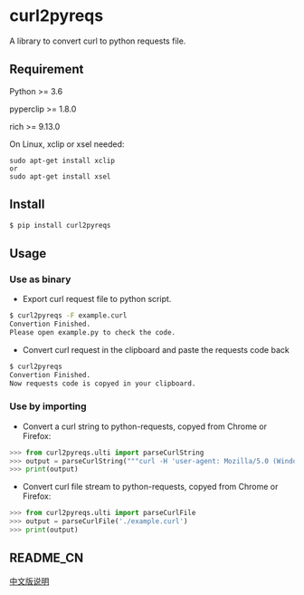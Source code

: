 # curl2pyreqs

A library to convert curl to python requests file.

## Requirement

Python >= 3.6

pyperclip >= 1.8.0

rich >= 9.13.0

On Linux, xclip or xsel needed:

```Shell
sudo apt-get install xclip
or
sudo apt-get install xsel

```

## Install

```Bash
$ pip install curl2pyreqs
```

## Usage

### Use as binary

-   Export curl request file to python script.

```Bash
$ curl2pyreqs -F example.curl
Convertion Finished.
Please open example.py to check the code.
```

-   Convert curl request in the clipboard and paste the requests code back

```Bash
$ curl2pyreqs
Convertion Finished.
Now requests code is copyed in your clipboard.
```

### Use by importing

-   Convert a curl string to python-requests, copyed from Chrome or Firefox:

```Python
>>> from curl2pyreqs.ulti import parseCurlString
>>> output = parseCurlString("""curl -H 'user-agent: Mozilla/5.0 (Windows NT 10.0; Win64; x64; rv:87.0) Gecko/20100101 Firefox/87.0' -H 'accept: text/html,application/xhtml+xml,application/xml;q=0.9,image/avif,image/webp,*/*;q=0.8' -H 'accept-language: en-US,en;q=0.5' --compressed -H 'upgrade-insecure-requests: 1' -H 'te: trailers' https://pypi.org/""")
>>> print(output)
```

-   Convert curl file stream to python-requests, copyed from Chrome or Firefox:

```Python
>>> from curl2pyreqs.ulti import parseCurlFile
>>> output = parseCurlFile('./example.curl')
>>> print(output)
```

## README_CN

[中文版说明](https://github.com/knightz1224/curl2pyreqs/blob/main/README_CN.md)
